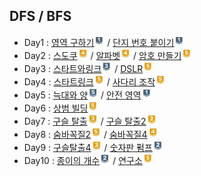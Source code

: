 ## DFS / BFS
- Day1 : [영역 구하기](https://www.acmicpc.net/problem/2583)<img src="./images/silver1.JPG" height="17" width="17"> / [단지 번호 붙이기](https://www.acmicpc.net/problem/2667)<img src="./images/silver1.JPG" height="17" width="17">
- Day2 : [스도쿠](https://www.acmicpc.net/problem/2580)<img src="./images/gold4.JPG" height="17" width="17"> / [알파벳](https://www.acmicpc.net/problem/1987)<img src="./images/gold4.JPG" height="17" width="17"> / [암호 만들기](https://www.acmicpc.net/problem/1759)<img src="./images/gold5.JPG" height="17" width="17">
- Day3 : [스타트와링크](https://www.acmicpc.net/problem/14889)<img src="./images/silver3.JPG" height="17" width="17"> / [DSLR](https://www.acmicpc.net/problem/9019)<img src="./images/gold5.JPG" height="17" width="17">
- Day4 : [스타트링크](https://www.acmicpc.net/problem/5014)<img src="./images/gold5.JPG" height="17" width="17"> / [사다리 조작](https://www.acmicpc.net/problem/15684)<img src="./images/gold5.JPG" height="17" width="17">
- Day5 : [늑대와 양](https://www.acmicpc.net/problem/16956)<img src="./images/silver5.JPG" height="17" width="17"> / [안전 영역](https://www.acmicpc.net/problem/2468)<img src="./images/silver1.JPG" height="17" width="17">
- Day6 : [상범 빌딩](https://www.acmicpc.net/problem/6593)<img src="./images/gold5.JPG" height="17" width="17">
- Day7 : [구슬 탈출](https://www.acmicpc.net/problem/13459)<img src="./images/gold3.JPG" height="17" width="17"> / [구슬 탈출2](https://www.acmicpc.net/problem/13460)<img src="./images/gold2.JPG" height="17" width="17">
- Day8 : [숨바꼭질2](https://www.acmicpc.net/problem/12851)<img src="./images/gold5.JPG" height="17" width="17"> / [숨바꼭질4](https://www.acmicpc.net/problem/13913)<img src="./images/gold4.JPG" height="17" width="17">
- Day9 : [구슬탈출4](https://www.acmicpc.net/problem/15653)<img src="./images/gold2.JPG" height="17" width="17"> / [숫자판 펌프](https://www.acmicpc.net/problem/2210)<img src="./images/silver2.JPG" height="17" width="17">
- Day10 : [종이의 개수](https://www.acmicpc.net/problem/1780)<img src="./images/silver2.JPG" height="17" width="17"> / [연구소](https://www.acmicpc.net/problem/14502)<img src="./images/gold5.JPG" height="17" width="17">
